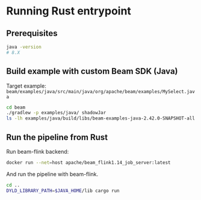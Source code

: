 # Running Rust entrypoint

## Prerequisites

```bash
java -version
# 8.X
```

## Build example with custom Beam SDK (Java)

Target example: `beam/examples/java/src/main/java/org/apache/beam/examples/MySelect.java`

```bash
cd beam
./gradlew -p examples/java/ shadowJar
ls -lh examples/java/build/libs/beam-examples-java-2.42.0-SNAPSHOT-all.jar
```

## Run the pipeline from Rust

Run beam-flink backend:

```bash
docker run --net=host apache/beam_flink1.14_job_server:latest
```

And run the pipeline with beam-flink.

```bash
cd ..
DYLD_LIBRARY_PATH=$JAVA_HOME/lib cargo run
```
